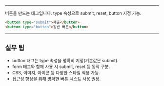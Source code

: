 
---

버튼을 만드는 태그입니다. type 속성으로 submit, reset, button 지정 가능.

```html
<button type="submit">제출</button>
<button type="button">일반 버튼</button>
```

---

## 실무 팁
- button 태그는 type 속성을 명확히 지정(기본값은 submit).
- form 태그와 함께 사용 시 submit, reset 등 동작 구분.
- CSS, 이미지, 아이콘 등 다양한 스타일 적용 가능.
- 접근성 향상을 위해 명확한 버튼 텍스트 사용 권장.
